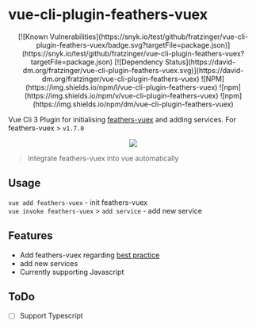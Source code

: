 # vue-cli-plugin-feathers-vuex
<div align="center">
[![Known Vulnerabilities](https://snyk.io/test/github/fratzinger/vue-cli-plugin-feathers-vuex/badge.svg?targetFile=package.json)](https://snyk.io/test/github/fratzinger/vue-cli-plugin-feathers-vuex?targetFile=package.json)
[![Dependency Status](https://david-dm.org/fratzinger/vue-cli-plugin-feathers-vuex.svg)](https://david-dm.org/fratzinger/vue-cli-plugin-feathers-vuex)
![NPM](https://img.shields.io/npm/l/vue-cli-plugin-feathers-vuex)
![npm](https://img.shields.io/npm/v/vue-cli-plugin-feathers-vuex)
![npm](https://img.shields.io/npm/dm/vue-cli-plugin-feathers-vuex)
</div>

Vue Cli 3 Plugin for initialising [feathers-vuex](https://github.com/feathers-plus/feathers-vuex) and adding services. For feathers-vuex > `v1.7.0`

<div align="center">
    <img src="https://github.com/feathers-plus/feathers-vuex/raw/master/service-logo.png" />
</div>

> Integrate feathers-vuex into vue automatically

## Usage
`vue add feathers-vuex` - init feathers-vuex<br />
`vue invoke feathers-vuex` > `add service` - add new service 

## Features
- Add feathers-vuex regarding [best practice](https://feathers-vuex.feathers-plus.com/common-patterns.html#organizing-the-services-in-your-project)
- add new services
- Currently supporting Javascript

## ToDo
- [ ] Support Typescript
